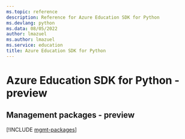 ```yaml
---
ms.topic: reference
description: Reference for Azure Education SDK for Python
ms.devlang: python
ms.data: 08/05/2022
author: lmazuel
ms.author: lmazuel
ms.service: education
title: Azure Education SDK for Python
---
```

# Azure Education SDK for Python - preview

## Management packages - preview
[!INCLUDE [mgmt-packages](education-mgmt-index.md)]
